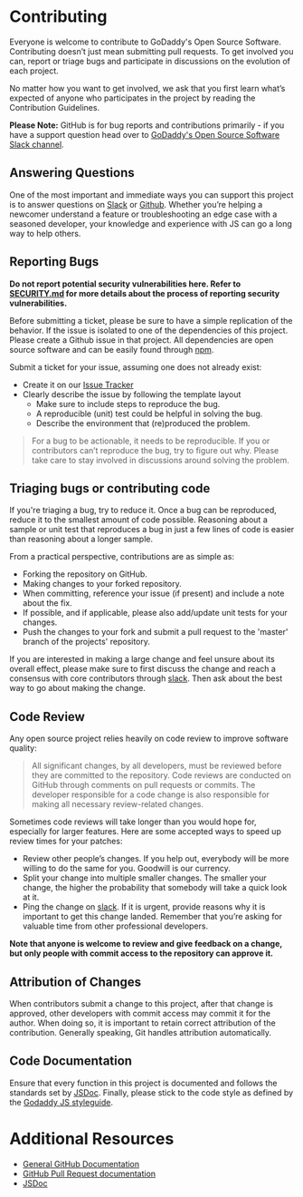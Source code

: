 # Contributing

Everyone is welcome to contribute to GoDaddy's Open Source Software.
Contributing doesn’t just mean submitting pull requests. To get involved you
can, report or triage bugs and participate in discussions on the evolution of
each project.

No matter how you want to get involved, we ask that you first learn what’s
expected of anyone who participates in the project by reading the Contribution
Guidelines.

**Please Note:** GitHub is for bug reports and contributions primarily -
if you have a support question head over to [GoDaddy's Open Source
Software Slack channel][slack].

## Answering Questions

One of the most important and immediate ways you can support this project is
to answer questions on [Slack][slack] or [Github][issues]. Whether you’re
helping a newcomer understand a feature or troubleshooting an edge case with a
seasoned developer, your knowledge and experience with JS can go a long way
to help others.

## Reporting Bugs

**Do not report potential security vulnerabilities here. Refer to
[SECURITY.md](./SECURITY.md) for more details about the process of reporting
security vulnerabilities.**

Before submitting a ticket, please be sure to have a simple replication of
the behavior. If the issue is isolated to one of the dependencies of this
project. Please create a Github issue in that project. All dependencies are
open source software and can be easily found through [npm].

Submit a ticket for your issue, assuming one does not already exist:
  - Create it on our [Issue Tracker][issues]
  - Clearly describe the issue by following the template layout
    - Make sure to include steps to reproduce the bug.
    - A reproducible (unit) test could be helpful in solving the bug.
    - Describe the environment that (re)produced the problem.

> For a bug to be actionable, it needs to be reproducible. If you or
> contributors can’t reproduce the bug, try to figure out why. Please take
> care to stay involved in discussions around solving the problem.

## Triaging bugs or contributing code

If you're triaging a bug, try to reduce it. Once a bug can be reproduced,
reduce it to the smallest amount of code possible. Reasoning about a sample
or unit test that reproduces a bug in just a few lines of code is easier than
reasoning about a longer sample.

From a practical perspective, contributions are as simple as:
- Forking the repository on GitHub.
- Making changes to your forked repository.
- When committing, reference your issue (if present) and include a note about
  the fix.
- If possible, and if applicable, please also add/update unit tests for your
  changes.
- Push the changes to your fork and submit a pull request to the 'master'
  branch of the projects' repository.

If you are interested in making a large change and feel unsure about its
overall effect, please make sure to first discuss the change and reach a
consensus with core contributors through [slack]. Then ask about the best way
to go about making the change.

## Code Review

Any open source project relies heavily on code review to improve software
quality:

> All significant changes, by all developers, must be reviewed before they
> are committed to the repository. Code reviews are conducted on GitHub through
> comments on pull requests or commits. The developer responsible for a code
> change is also responsible for making all necessary review-related changes.

Sometimes code reviews will take longer than you would hope for, especially
for larger features. Here are some accepted ways to speed up review times for
your patches:

- Review other people’s changes. If you help out, everybody will be more
  willing to do the same for you. Goodwill is our currency.
- Split your change into multiple smaller changes. The smaller your change,
  the higher the probability that somebody will take a quick look at it.
- Ping the change on [slack]. If it is urgent, provide reasons why it is
  important to get this change landed. Remember that you’re asking for
  valuable time from other professional developers.

**Note that anyone is welcome to review and give feedback on a change, but
only people with commit access to the repository can approve it.**

## Attribution of Changes

When contributors submit a change to this project, after that change is
approved, other developers with commit access may commit it for the author.
When doing so, it is important to retain correct attribution of the
contribution. Generally speaking, Git handles attribution automatically.

## Code Documentation

Ensure that every function in this project is documented and follows the
standards set by [JSDoc]. Finally, please stick to the code style as defined
by the [Godaddy JS styleguide][style].

# Additional Resources

- [General GitHub Documentation](https://help.github.com/)
- [GitHub Pull Request documentation](https://help.github.com/send-pull-requests/)
- [JSDoc]

[issues]: https://github.com/warehouseai/release-line/issues
[slack]: https://godaddy-oss.slack.com/messages/CHXEP5DNH
[JSDoc]: http://usejsdoc.org/
[npm]: http://npmjs.org/
[style]: https://github.com/godaddy/javascript/#godaddy-style
